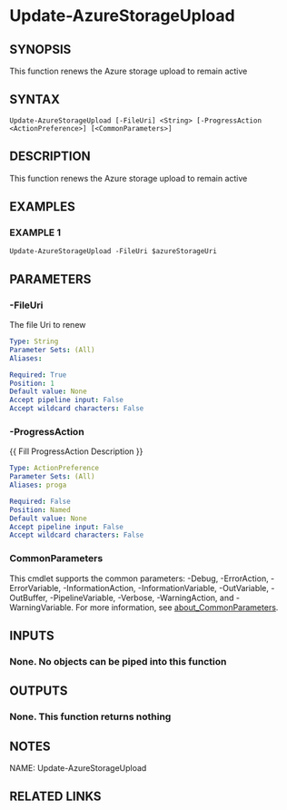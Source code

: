 # Update-AzureStorageUpload

## SYNOPSIS
This function renews the Azure storage upload to remain active

## SYNTAX

```
Update-AzureStorageUpload [-FileUri] <String> [-ProgressAction <ActionPreference>] [<CommonParameters>]
```

## DESCRIPTION
This function renews the Azure storage upload to remain active

## EXAMPLES

### EXAMPLE 1
```
Update-AzureStorageUpload -FileUri $azureStorageUri
```

## PARAMETERS

### -FileUri
The file Uri to renew

```yaml
Type: String
Parameter Sets: (All)
Aliases:

Required: True
Position: 1
Default value: None
Accept pipeline input: False
Accept wildcard characters: False
```

### -ProgressAction
{{ Fill ProgressAction Description }}

```yaml
Type: ActionPreference
Parameter Sets: (All)
Aliases: proga

Required: False
Position: Named
Default value: None
Accept pipeline input: False
Accept wildcard characters: False
```

### CommonParameters
This cmdlet supports the common parameters: -Debug, -ErrorAction, -ErrorVariable, -InformationAction, -InformationVariable, -OutVariable, -OutBuffer, -PipelineVariable, -Verbose, -WarningAction, and -WarningVariable. For more information, see [about_CommonParameters](http://go.microsoft.com/fwlink/?LinkID=113216).

## INPUTS

### None. No objects can be piped into this function
## OUTPUTS

### None. This function returns nothing
## NOTES
NAME: Update-AzureStorageUpload

## RELATED LINKS
